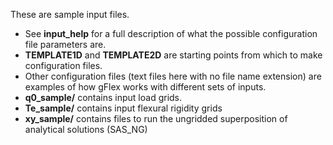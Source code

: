These are sample input files.

* See **input_help** for a full description of what the possible configuration file parameters are.
* **TEMPLATE1D** and **TEMPLATE2D** are starting points from which to make configuration files.
* Other configuration files (text files here with no file name extension) are examples of how gFlex works with different sets of inputs.
* **q0_sample/** contains input load grids.
* **Te_sample/** contains input flexural rigidity grids
* **xy_sample/** contains files to run the ungridded superposition of analytical solutions (SAS_NG)

